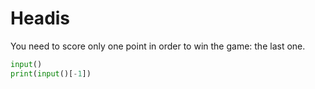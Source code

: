 # Headis
You need to score only one point in order to win the game: the last one.

```python
input()
print(input()[-1])
```
